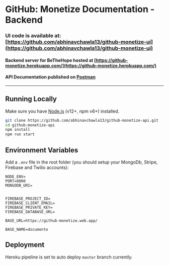 



# GitHub: Monetize Documentation - Backend
### UI code is available at: [https://github.com/abhinavchawla13/github-monetize-ui](https://github.com/abhinavchawla13/github-monetize-ui)
#### Backend server for BeTheHope hosted at [https://github-monetize.herokuapp.com/](https://github-monetize.herokuapp.com/)
#### API Documentation published on [Postman](https://documenter.getpostman.com/view/1085264/SztG46GP)
---

## Running Locally

Make sure you have [Node.js](http://nodejs.org/) (v12+, npm v6+) installed.

```sh
git clone https://github.com/abhinavchawla13/github-monetize-api.git
cd github-monetize-api
npm install
npm run start
```
[https://github-monetize.herokuapp.com/]: https://github-monetize.herokuapp.com/ "https://github-monetize.herokuapp.com/"

## Environment Variables
Add a `.env` file in the root folder (you should setup your MongoDb, Stripe, Firebase and Twilio accounts):
```
NODE_ENV=
PORT=8000
MONGODB_URI=


FIREBASE_PROJECT_ID=
FIREBASE_CLIENT_EMAIL=
FIREBASE_PRIVATE_KEY=
FIREBASE_DATABASE_URL=

BASE_URL=https://github-monetize.web.app/

BASE_NAME=documento
```

## Deployment
Heroku pipeline is set to auto deploy `master` branch currently.
